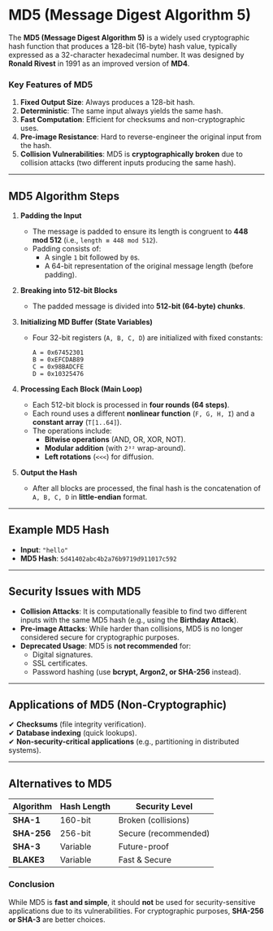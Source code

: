 # MD5 (Message Digest Algorithm 5)

The **MD5 (Message Digest Algorithm 5)** is a widely used cryptographic hash function that produces a 128-bit (16-byte) hash value, typically expressed as a 32-character hexadecimal number. It was designed by **Ronald Rivest** in 1991 as an improved version of **MD4**.

### **Key Features of MD5**
1. **Fixed Output Size**: Always produces a 128-bit hash.
2. **Deterministic**: The same input always yields the same hash.
3. **Fast Computation**: Efficient for checksums and non-cryptographic uses.
4. **Pre-image Resistance**: Hard to reverse-engineer the original input from the hash.
5. **Collision Vulnerabilities**: MD5 is **cryptographically broken** due to collision attacks (two different inputs producing the same hash).

---

## **MD5 Algorithm Steps**
1. **Padding the Input**  
   - The message is padded to ensure its length is congruent to **448 mod 512** (i.e., `length ≡ 448 mod 512`).
   - Padding consists of:
     - A single `1` bit followed by `0`s.
     - A 64-bit representation of the original message length (before padding).

2. **Breaking into 512-bit Blocks**  
   - The padded message is divided into **512-bit (64-byte) chunks**.

3. **Initializing MD Buffer (State Variables)**  
   - Four 32-bit registers (`A, B, C, D`) are initialized with fixed constants:
     ```
     A = 0x67452301
     B = 0xEFCDAB89
     C = 0x98BADCFE
     D = 0x10325476
     ```

4. **Processing Each Block (Main Loop)**  
   - Each 512-bit block is processed in **four rounds (64 steps)**.
   - Each round uses a different **nonlinear function** (`F, G, H, I`) and a **constant array** (`T[1..64]`).
   - The operations include:
     - **Bitwise operations** (AND, OR, XOR, NOT).
     - **Modular addition** (with `2³²` wrap-around).
     - **Left rotations** (`<<<`) for diffusion.

5. **Output the Hash**  
   - After all blocks are processed, the final hash is the concatenation of `A, B, C, D` in **little-endian** format.

---

## **Example MD5 Hash**
- **Input**: `"hello"`
- **MD5 Hash**: `5d41402abc4b2a76b9719d911017c592`

---

## **Security Issues with MD5**
- **Collision Attacks**: It is computationally feasible to find two different inputs with the same MD5 hash (e.g., using the **Birthday Attack**).
- **Pre-image Attacks**: While harder than collisions, MD5 is no longer considered secure for cryptographic purposes.
- **Deprecated Usage**: MD5 is **not recommended** for:
  - Digital signatures.
  - SSL certificates.
  - Password hashing (use **bcrypt, Argon2, or SHA-256** instead).

---

## **Applications of MD5 (Non-Cryptographic)**
✔ **Checksums** (file integrity verification).  
✔ **Database indexing** (quick lookups).  
✔ **Non-security-critical applications** (e.g., partitioning in distributed systems).  

---

## **Alternatives to MD5**
| Algorithm | Hash Length | Security Level |
|-----------|------------|----------------|
| **SHA-1** | 160-bit    | Broken (collisions) |
| **SHA-256** | 256-bit | Secure (recommended) |
| **SHA-3** | Variable | Future-proof |
| **BLAKE3** | Variable | Fast & Secure |

### **Conclusion**
While MD5 is **fast and simple**, it should **not** be used for security-sensitive applications due to its vulnerabilities. For cryptographic purposes, **SHA-256 or SHA-3** are better choices.